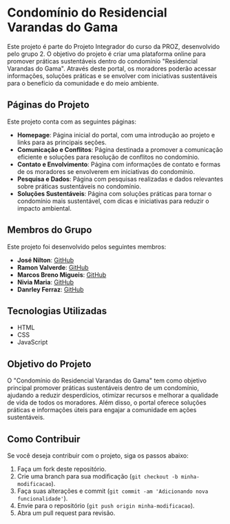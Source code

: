 # Condomínio do Residencial Varandas do Gama

Este projeto é parte do Projeto Integrador do curso da PROZ, desenvolvido pelo grupo 2. O objetivo do projeto é criar uma plataforma online para promover práticas sustentáveis dentro do condomínio "Residencial Varandas do Gama". Através deste portal, os moradores poderão acessar informações, soluções práticas e se envolver com iniciativas sustentáveis para o benefício da comunidade e do meio ambiente.

## Páginas do Projeto

Este projeto conta com as seguintes páginas:

- **Homepage**: Página inicial do portal, com uma introdução ao projeto e links para as principais seções.
- **Comunicação e Conflitos**: Página destinada a promover a comunicação eficiente e soluções para resolução de conflitos no condomínio.
- **Contato e Envolvimento**: Página com informações de contato e formas de os moradores se envolverem em iniciativas do condomínio.
- **Pesquisa e Dados**: Página com pesquisas realizadas e dados relevantes sobre práticas sustentáveis no condomínio.
- **Soluções Sustentáveis**: Página com soluções práticas para tornar o condomínio mais sustentável, com dicas e iniciativas para reduzir o impacto ambiental.

## Membros do Grupo

Este projeto foi desenvolvido pelos seguintes membros:

- **José Nilton**: [GitHub](https://github.com/Jnfagundes)
- **Ramon Valverde**: [GitHub](https://github.com/RamonValverde021)
- **Marcos Breno Migueis**: [GitHub](https://github.com/MBMigueis)
- **Nivia Maria**: [GitHub](https://github.com/NiviaMAC)
- **Danrley Ferraz**: [GitHub](https://github.com/DanrleyFerraz)

## Tecnologias Utilizadas

- HTML
- CSS
- JavaScript

## Objetivo do Projeto

O "Condomínio do Residencial Varandas do Gama" tem como objetivo principal promover práticas sustentáveis dentro de um condomínio, ajudando a reduzir desperdícios, otimizar recursos e melhorar a qualidade de vida de todos os moradores. Além disso, o portal oferece soluções práticas e informações úteis para engajar a comunidade em ações sustentáveis.

## Como Contribuir

Se você deseja contribuir com o projeto, siga os passos abaixo:

1. Faça um fork deste repositório.
2. Crie uma branch para sua modificação (`git checkout -b minha-modificacao`).
3. Faça suas alterações e commit (`git commit -am 'Adicionando nova funcionalidade'`).
4. Envie para o repositório (`git push origin minha-modificacao`).
5. Abra um pull request para revisão.


